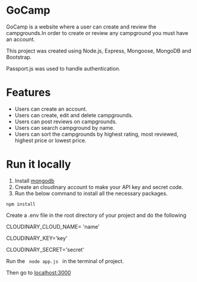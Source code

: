 # GoCamp
GoCamp is a website where a user can create and review the campgrounds.In order to create or review any campground you must have an account.

This project was created using Node.js, Express, Mongoose, MongoDB and Bootstrap.

Passport.js was used to handle authentication.

# Features
- Users can create an account.
- Users can create, edit and delete campgrounds.
- Users can post reviews on campgrounds.
- Users can search campground by name.
- Users can sort the campgrounds by highest rating, most reviewed, highest price or lowest price.

# Run it locally

1. Install <a href="https://www.mongodb.com/">mongodb</a>
2. Create an cloudinary account to make your API key and secret code.
3. Run the below command to install all the necessary packages.

<code>npm install</code>

Create a .env file in the root directory of your project and do the following

CLOUDINARY_CLOUD_NAME= 'name'
  
CLOUDINARY_KEY='key'
  
CLOUDINARY_SECRET='secret'

Run the <code> node app.js </code> in the terminal of project.

Then go to <a href="https://localhost:3000">localhost:3000</a>
